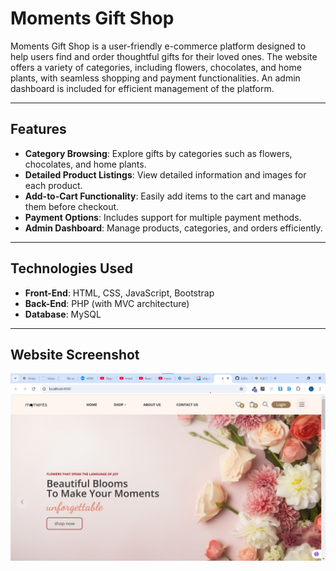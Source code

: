 # Moments Gift Shop

Moments Gift Shop is a user-friendly e-commerce platform designed to help users find and order thoughtful gifts for their loved ones. The website offers a variety of categories, including flowers, chocolates, and home plants, with seamless shopping and payment functionalities. An admin dashboard is included for efficient management of the platform.

---

## Features
- **Category Browsing**: Explore gifts by categories such as flowers, chocolates, and home plants.
- **Detailed Product Listings**: View detailed information and images for each product.
- **Add-to-Cart Functionality**: Easily add items to the cart and manage them before checkout.
- **Payment Options**: Includes support for multiple payment methods.
- **Admin Dashboard**: Manage products, categories, and orders efficiently.

---

## Technologies Used
- **Front-End**: HTML, CSS, JavaScript, Bootstrap
- **Back-End**: PHP (with MVC architecture)
- **Database**: MySQL

---

## Website Screenshot

<img src="gift_shop/public/screenshots/1.jpg" alt="Homepage of Moments Gift Shop" width="800">

